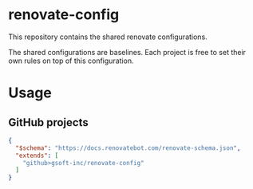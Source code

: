 # renovate-config

This repository contains the shared renovate configurations.

The shared configurations are baselines. Each project is free to set their own rules on top of this configuration.

# Usage

## GitHub projects

````json
{
  "$schema": "https://docs.renovatebot.com/renovate-schema.json",
  "extends": [
    "github>gsoft-inc/renovate-config"
  ]
}
````
